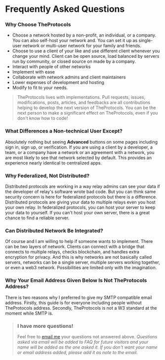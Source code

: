 # Frequently Asked Questions

### Why Choose TheProtocols

- Choose a network hosted by a non-profit, an individual, or a company. You can also self-host your network and. You can set it up as single-user network or multi-user network for your family and friends.
- Choose to use a client of your like and use different client whenever you change your mind. Client can be open source, load balanced  by servers run by community, or closed source on made by a company.
- Interact with people of other networks
- Implement with ease
- Collaborate with network admins and client maintainers
- Lower expenses of development and hosting
- Modify to fit to your needs.

> TheProtocols lives with implementations.
> Pull requests, issues, modifications, posts, articles, and feedbacks are all contributions helping to develop the next version of TheProtocols.
> You can be the next person to make a significant effect on TheProtocols, even if you don't know how to code!

### What Differences a Non-technical User Except?
Absolutely nothing but seeing **Advanced** buttons on some pages including sign in, sign up, or verification.
If you are using a client by a developer, a team, or a company have a network or an agreement with a network, you are most likely to see that network selected by default.
This provides an experience nearly identical to centralized apps.

### Why Federalized, Not Distributed?

Distributed protocols are working in a way relay admins can see your data if the developer of relay's software wrote bad code.
But you can think same security concern is here for federalized protocols but there is a difference.
Distributed protocols are giving your data to multiple relays even you host your own relay.
In federalized protocols, you can host your server to keep your data to yourself.
If you can't host your own server, there is a great chance to find a reliable server.

### Can Distributed Network Be Integrated?

Of course and I am willing to help if someone wants to implement.
There can be two layers of network.
Clients can connect with a bridge that connects to multiple relays, checks blockchain, and handles extra encryption for privacy.
And this is why networks are not basically called servers, networks can be a single server, multiple servers working together, or even a web3 network.
Possibilities are limited only with the imagination.


### Why Your Email Address Given Below Is Not TheProtocols Address?

There is two reasons why I preferred to give my SMTP compatible email address.
Firstly, this guide is for everyone including people without TheProtocols address.
Secondly, TheProtocols is not a W3 standard at the moment while SMTP is.

> ### I have more questions!
> Feel free to [email me](mailto:islekcaganmert@hereus.net) your questions not answered above.
> *Questions asked via email will be added to FAQ for future visitors and your name will be added as the one asked it.*
> *If you don't want your name or email address added, please add it as note to the email.*